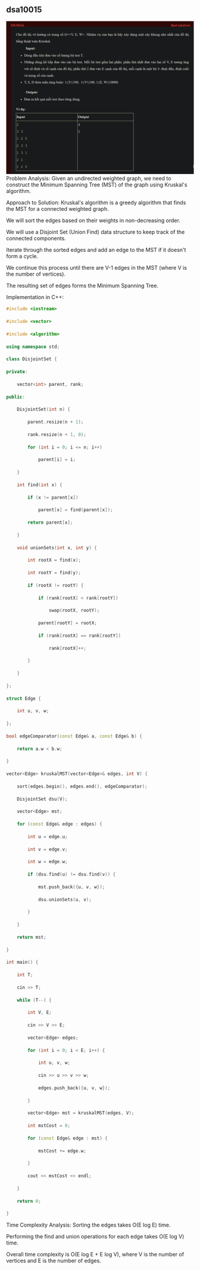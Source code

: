 ## dsa10015
![alt text](image.png)
Problem Analysis:
Given an undirected weighted graph, we need to construct the Minimum Spanning Tree (MST) of the graph using Kruskal's algorithm.

Approach to Solution:
Kruskal's algorithm is a greedy algorithm that finds the MST for a connected weighted graph.

We will sort the edges based on their weights in non-decreasing order.

We will use a Disjoint Set (Union Find) data structure to keep track of the connected components.

Iterate through the sorted edges and add an edge to the MST if it doesn't form a cycle.

We continue this process until there are V-1 edges in the MST (where V is the number of vertices).

The resulting set of edges forms the Minimum Spanning Tree.

Implementation in C++:
```cpp
#include <iostream>

#include <vector>

#include <algorithm>

using namespace std;

class DisjointSet {

private:

    vector<int> parent, rank;

public:

    DisjointSet(int n) {

        parent.resize(n + 1);

        rank.resize(n + 1, 0);

        for (int i = 0; i <= n; i++)

            parent[i] = i;

    }

    int find(int x) {

        if (x != parent[x])

            parent[x] = find(parent[x]);

        return parent[x];

    }

    void unionSets(int x, int y) {

        int rootX = find(x);

        int rootY = find(y);

        if (rootX != rootY) {

            if (rank[rootX] < rank[rootY])

                swap(rootX, rootY);

            parent[rootY] = rootX;

            if (rank[rootX] == rank[rootY])

                rank[rootX]++;

        }

    }

};

struct Edge {

    int u, v, w;

};

bool edgeComparator(const Edge& a, const Edge& b) {

    return a.w < b.w;

}

vector<Edge> kruskalMST(vector<Edge>& edges, int V) {

    sort(edges.begin(), edges.end(), edgeComparator);

    DisjointSet dsu(V);

    vector<Edge> mst;

    for (const Edge& edge : edges) {

        int u = edge.u;

        int v = edge.v;

        int w = edge.w;

        if (dsu.find(u) != dsu.find(v)) {

            mst.push_back({u, v, w});

            dsu.unionSets(u, v);

        }

    }

    return mst;

}

int main() {

    int T;

    cin >> T;

    while (T--) {

        int V, E;

        cin >> V >> E;

        vector<Edge> edges;

        for (int i = 0; i < E; i++) {

            int u, v, w;

            cin >> u >> v >> w;

            edges.push_back({u, v, w});

        }

        vector<Edge> mst = kruskalMST(edges, V);

        int mstCost = 0;

        for (const Edge& edge : mst) {

            mstCost += edge.w;

        }

        cout << mstCost << endl;

    }

    return 0;

}
```
Time Complexity Analysis:
Sorting the edges takes O(E log E) time.

Performing the find and union operations for each edge takes O(E log V) time.

Overall time complexity is O(E log E + E log V), where V is the number of vertices and E is the number of edges.